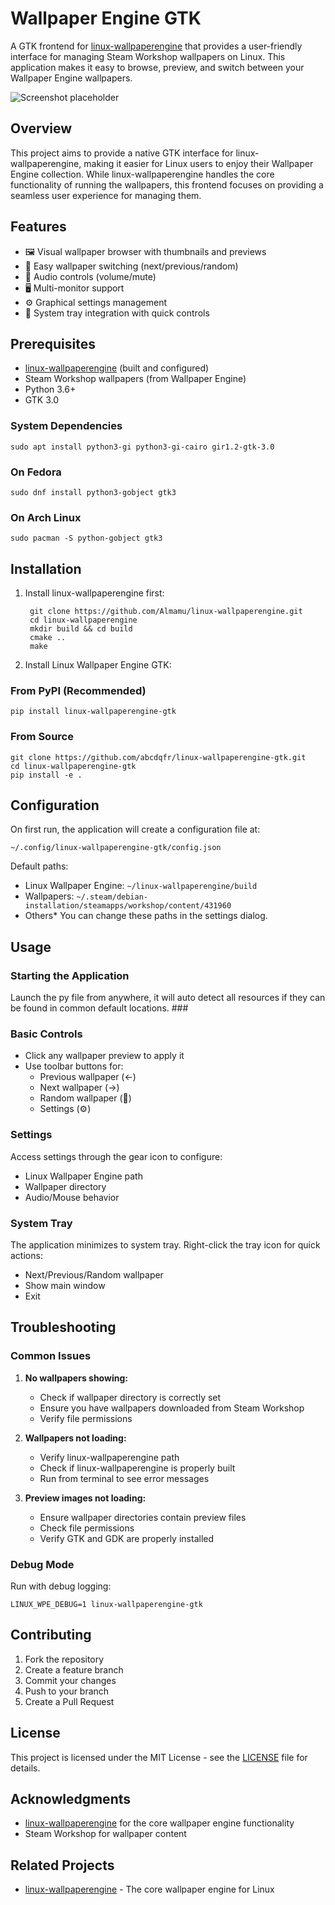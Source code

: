 # Wallpaper Engine GTK

A GTK frontend for [linux-wallpaperengine](https://github.com/Almamu/linux-wallpaperengine) that provides a user-friendly interface for managing Steam Workshop wallpapers on Linux. This application makes it easy to browse, preview, and switch between your Wallpaper Engine wallpapers.

![Screenshot placeholder]()

## Overview

This project aims to provide a native GTK interface for linux-wallpaperengine, making it easier for Linux users to enjoy their Wallpaper Engine collection. While linux-wallpaperengine handles the core functionality of running the wallpapers, this frontend focuses on providing a seamless user experience for managing them.

## Features

- 🖼️ Visual wallpaper browser with thumbnails and previews
- 🔄 Easy wallpaper switching (next/previous/random)
- 🎵 Audio controls (volume/mute)
- 🖥️ Multi-monitor support
- ⚙️ Graphical settings management
- 🔧 System tray integration with quick controls

## Prerequisites

- [linux-wallpaperengine](https://github.com/Almamu/linux-wallpaperengine) (built and configured)
- Steam Workshop wallpapers (from Wallpaper Engine)
- Python 3.6+
- GTK 3.0

### System Dependencies

	sudo apt install python3-gi python3-gi-cairo gir1.2-gtk-3.0

### On Fedora

	sudo dnf install python3-gobject gtk3

### On Arch Linux

	sudo pacman -S python-gobject gtk3


## Installation

1. Install linux-wallpaperengine first:

		git clone https://github.com/Almamu/linux-wallpaperengine.git
		cd linux-wallpaperengine
		mkdir build && cd build
		cmake ..
		make



2. Install Linux Wallpaper Engine GTK:

### From PyPI (Recommended)

	pip install linux-wallpaperengine-gtk

### From Source

	git clone https://github.com/abcdqfr/linux-wallpaperengine-gtk.git
	cd linux-wallpaperengine-gtk
	pip install -e .

## Configuration

On first run, the application will create a configuration file at:

	~/.config/linux-wallpaperengine-gtk/config.json


Default paths:
- Linux Wallpaper Engine: `~/linux-wallpaperengine/build`
- Wallpapers: `~/.steam/debian-installation/steamapps/workshop/content/431960`
- Others*
You can change these paths in the settings dialog.

## Usage

### Starting the Application

Launch the py file from anywhere, it will auto detect all resources if they can be found in common default locations. ###

### Basic Controls

- Click any wallpaper preview to apply it
- Use toolbar buttons for:
  - Previous wallpaper (←)
  - Next wallpaper (→)
  - Random wallpaper (🔀)
  - Settings (⚙️)

### Settings

Access settings through the gear icon to configure:
- Linux Wallpaper Engine path
- Wallpaper directory
- Audio/Mouse behavior

### System Tray

The application minimizes to system tray. Right-click the tray icon for quick actions:
- Next/Previous/Random wallpaper
- Show main window
- Exit

## Troubleshooting

### Common Issues

1. **No wallpapers showing:**
   - Check if wallpaper directory is correctly set
   - Ensure you have wallpapers downloaded from Steam Workshop
   - Verify file permissions

2. **Wallpapers not loading:**
   - Verify linux-wallpaperengine path
   - Check if linux-wallpaperengine is properly built
   - Run from terminal to see error messages

3. **Preview images not loading:**
   - Ensure wallpaper directories contain preview files
   - Check file permissions
   - Verify GTK and GDK are properly installed

### Debug Mode

Run with debug logging:

	LINUX_WPE_DEBUG=1 linux-wallpaperengine-gtk



## Contributing

1. Fork the repository
2. Create a feature branch
3. Commit your changes
4. Push to your branch
5. Create a Pull Request

## License

This project is licensed under the MIT License - see the [LICENSE](LICENSE) file for details.

## Acknowledgments

- [linux-wallpaperengine](https://github.com/Almamu/linux-wallpaperengine) for the core wallpaper engine functionality
- Steam Workshop for wallpaper content

## Related Projects

- [linux-wallpaperengine](https://github.com/Almamu/linux-wallpaperengine) - The core wallpaper engine for Linux
